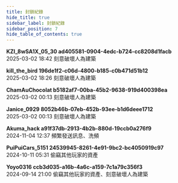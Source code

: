 ```yaml
---
title: 封鎖紀錄
hide_title: true
sidebar_label: 封鎖紀錄
sidebar_position: 7
hide_table_of_contents: true
---
```


**KZI_8wSA1X_05_30 ad405581-0904-4edc-b724-cc8208d1facb**  
2025-03-02 18:42 刻意破壞人為建築

**kill_the_bird 196de1f2-c06d-4800-b185-c0b471d51b12**  
2025-03-02 18:26 刻意破壞人為建築

**ChamAuChocolat b5182af7-00ba-45b2-9638-919d400398ea**  
2025-03-02 00:13 刻意破壞人為建築

**Janice_0929 8052b46b-07eb-452b-93ee-b1d6deee1712**  
2025-03-02 00:13 刻意破壞人為建築

**Akuma_hack a91f37db-2913-4b2b-880d-19ccb0a276f9**  
2024-11-04 12:37 頻繁發送訊息、洗頻

**PuiPuiCars_5151 24539945-8261-4e91-9bc2-bc4050919c97**  
2024-10-11 05:31 偷竊其他玩家的資產

**Yoyo0316 ccb3d035-a16b-4a6c-a159-7c1a79c356f3**  
2024-09-14 21:00 偷竊其他玩家的資產、刻意破壞人為建築

